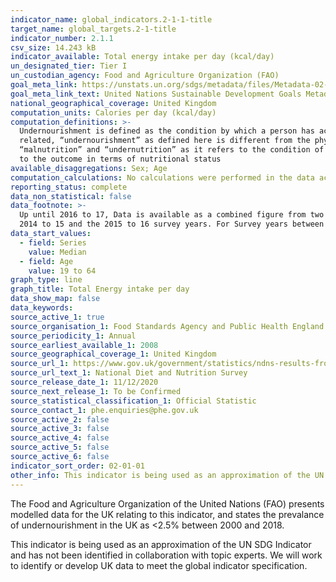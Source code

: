 ```yaml
---
indicator_name: global_indicators.2-1-1-title
target_name: global_targets.2-1-title
indicator_number: 2.1.1
csv_size: 14.243 kB
indicator_available: Total energy intake per day (kcal/day)
un_designated_tier: Tier I
un_custodian_agency: Food and Agriculture Organization (FAO)
goal_meta_link: https://unstats.un.org/sdgs/metadata/files/Metadata-02-01-01.pdf
goal_meta_link_text: United Nations Sustainable Development Goals Metadata (PDF 270 KB)
national_geographical_coverage: United Kingdom
computation_units: Calories per day (kcal/day)
computation_definitions: >-
  Undernourishment is defined as the condition by which a person has access, on a regular basis, to the amount of food that are insufficient to provide the energy required for conducting a normal, healthy and active life, given his or her own dietary energy requirements. Though strictly
  related, “undernourishment” as defined here is different from the physical conditions of
  “malnutrition” and “undernutrition” as it refers to the condition of insufficient intake of food, rather than
  to the outcome in terms of nutritional status
available_disaggregations: Sex; Age
computation_calculations: No calculations were performed in the data acquisition of this indicator as appropriate data was readily available in the final format specified by this indicator
reporting_status: complete
data_non_statistical: false
data_footnote: >-
  Up until 2016 to 17, Data is available as a combined figure from two survey years.  Each survey year spans two calendar years.  The year shown on the x-axis refers to the middle year from the combined survey years.  For example for year 2015 on the x axis, data is combined from both the
  2014 to 15 and the 2015 to 16 survey years. For Survey years between 2016 to 17 and 2018 to 19, data is combined from three survey years. For these survey years 2018 appears on the x-axis
data_start_values:
  - field: Series
    value: Median
  - field: Age
    value: 19 to 64
graph_type: line
graph_title: Total Energy intake per day
data_show_map: false
data_keywords:
source_active_1: true
source_organisation_1: Food Standards Agency and Public Health England
source_periodicity_1: Annual
source_earliest_available_1: 2008
source_geographical_coverage_1: United Kingdom
source_url_1: https://www.gov.uk/government/statistics/ndns-results-from-years-9-to-11-2016-to-2017-and-2018-to-2019
source_url_text_1: National Diet and Nutrition Survey
source_release_date_1: 11/12/2020
source_next_release_1: To be Confirmed
source_statistical_classification_1: Official Statistic
source_contact_1: phe.enquiries@phe.gov.uk
source_active_2: false
source_active_3: false
source_active_4: false
source_active_5: false
source_active_6: false
indicator_sort_order: 02-01-01
other_info: This indicator is being used as an approximation of the UN SDG Indicator. Where possible, we will work to identify or develop UK data to meet the global indicator specification. This indicator has not been identified in collaboration with topic experts.
---
```

The Food and Agriculture Organization of the United Nations (FAO) presents modelled data for the UK relating to this indicator, and states the prevalance of undernourishment in the UK as <2.5% between 2000 and 2018. 

This indicator is being used as an approximation of the UN SDG Indicator and has not been identified in collaboration with topic experts. We will work to identify or develop UK data to meet the global indicator specification.